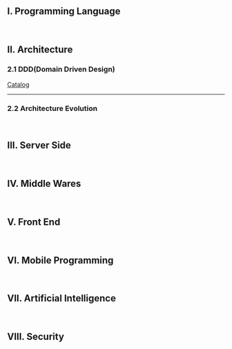 ## I. Programming Language

&nbsp;

## II. Architecture

### 2.1 DDD(Domain Driven Design)

[Catalog](2_Architecture/DDD/README.md)

<hr>

### 2.2 Architecture Evolution

&nbsp;

## III. Server Side

&nbsp;

## IV. Middle Wares

&nbsp;

## V. Front End

&nbsp;

## VI. Mobile Programming

&nbsp;

## VII. Artificial Intelligence

&nbsp;

## VIII. Security
